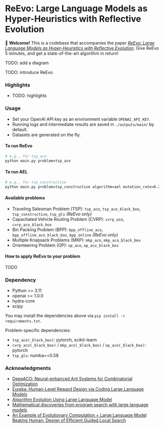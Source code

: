 # ReEvo: Large Language Models as Hyper-Heuristics with Reflective Evolution

🥳 **Welcome!** This is a codebase that accompanies the paper [*ReEvo: Large Language Models as Hyper-Heuristics with Reflective Evolution*](). Give ReEvo 5 minutes, and get a state-of-the-art algorithm in return!

TODO: add a diagram

TODO: introduce ReEvo

### Highlights

- TODO: highlights

### Usage

- Set your OpenAI API key as an environment variable `OPENAI_API_KEY`.
- Running logs and intermediate results are saved in `./outputs/main/` by default.
- Datasets are generated on the fly.

#### To run ReEvo
```bash
# e.g., for tsp_aco
python main.py problem=tsp_aco
```

#### To run AEL
```bash
# e.g., for tsp_constructive
python main.py problem=tsp_constructive algorithm=ael mutation_rate=0.2
```

#### Available problems
- Traveling Salesman Problem (TSP): `tsp_aco`, `tsp_aco_black_box`, `tsp_constructive`, `tsp_gls` *(ReEvo only)*
- Capacitated Vehicle Routing Problem (CVRP): `cvrp_aco`, `cvrp_aco_black_box`
- Bin Packing Problem (BPP): `bpp_offline_aco`, `bpp_offline_aco_black_box`, `bpp_online` *(ReEvo only)*
- Multiple Knapsack Problems (MKP): `mkp_aco`, `mkp_aco_black_box`
- Orienteering Problem (OP): `op_aco`, `op_aco_black_box`

#### How to apply ReEvo to your problem

TODO


### Dependency

- Python >= 3.11
- openai >= 1.0.0
- hydra-core
- scipy

You may install the dependencies above via `pip install -r requirements.txt`.

Problem-specific dependencies:

- `tsp_aco(_black_box)`: pytorch, scikit-learn
- `cvrp_aco(_black_box)` / `mkp_aco(_black_box)` / `op_aco(_black_box)`: pytorch
- `tsp_gls`: numba==0.58


### Acknowledgments
- [DeepACO: Neural-enhanced Ant Systems for Combinatorial Optimization](https://github.com/henry-yeh/DeepACO)
- [Eureka: Human-Level Reward Design via Coding Large Language Models](https://github.com/eureka-research/Eureka)
- [Algorithm Evolution Using Large Language Model](https://arxiv.org/abs/2311.15249)
- [Mathematical discoveries from program search with large language models](https://github.com/google-deepmind/funsearch)
- [An Example of Evolutionary Computation + Large Language Model Beating Human: Design of Efficient Guided Local Search](https://arxiv.org/abs/2401.02051)
